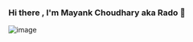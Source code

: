### Hi there , I'm Mayank Choudhary aka Rado 👋

![image](https://github.com/saadeghi/saadeghi/blob/master/dino.gif)
<!--
**mayankchaudhary26/mayankchaudhary26** is a ✨ _special_ ✨ repository because its `README.md` (this file) appears on your GitHub profile.

Here are some ideas to get you started:

- 🔭 I’m currently an ### Engineering Student
- 🌱 I’m currently learning ### Machine Learning
- 👯 I’m looking for intern opportunities
- 💬 Ask me about 
- 📫 How to reach me: https://www.linkedin.com/in/mayank-choudhary-0209a3175/
- ⚡ Fun fact: If work is worship , then i'm an Atheist

